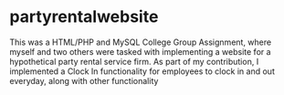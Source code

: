 # partyrentalwebsite
This was a HTML/PHP and MySQL College Group Assignment, where myself and two others were tasked with implementing a website for a hypothetical party rental service firm. As part of my contribution, I implemented a Clock In functionality for employees to clock in and out everyday, along with other functionality
